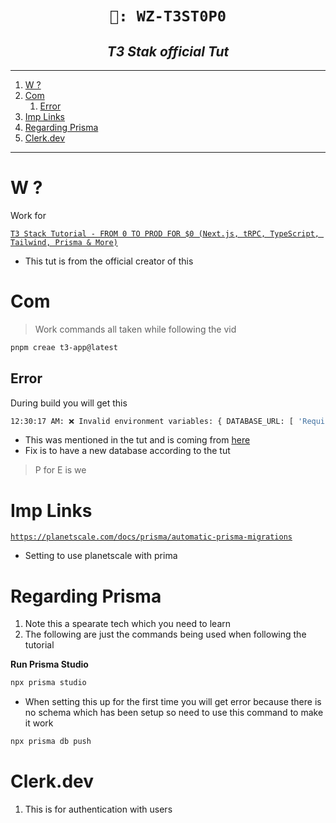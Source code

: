 <h1 align="center"><code> 🎇: WZ-T3ST0P0 </code></h1>
<h2 align="center"><i> T3 Stak official Tut </i></h2>

---

1. [W ?](#w-)
2. [Com](#com)
   1. [Error](#error)
3. [Imp Links](#imp-links)
4. [Regarding Prisma](#regarding-prisma)
5. [Clerk.dev](#clerkdev)

---

# W ?

Work for

[`T3 Stack Tutorial - FROM 0 TO PROD FOR $0 (Next.js, tRPC, TypeScript, Tailwind, Prisma & More)`](https://youtu.be/YkOSUVzOAA4)

- This tut is from the official creator of this

# Com

> Work commands all taken while following the vid

```sh
pnpm creae t3-app@latest
```

## Error

During build you will get this

```sh
12:30:17 AM: ❌ Invalid environment variables: { DATABASE_URL: [ 'Required' ] }
```

- This was mentioned in the tut and is coming from [here](https://github.com/wezbest/wz-t3st0p0/blob/main/c1/src/env.mjs#L9-L11)
- Fix is to have a new database according to the tut

> P for E is we

# Imp Links

[`https://planetscale.com/docs/prisma/automatic-prisma-migrations`](https://planetscale.com/docs/prisma/automatic-prisma-migrations)
- Setting to use planetscale with prima

# Regarding Prisma

1. Note this a spearate tech which you need to learn 
2. The following are just the commands being used when following the tutorial

**Run Prisma Studio**

```sh 
npx prisma studio
```
- When setting this up for the first time you will get error because there is no schema which has been setup so need to use this command to make it work 

```sh 
npx prisma db push
```

# Clerk.dev

1. This is for authentication with users 
